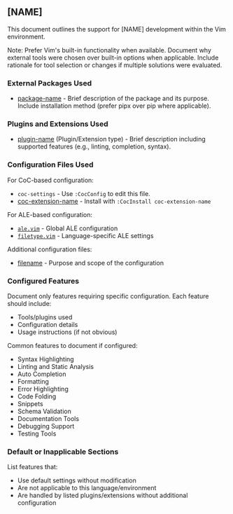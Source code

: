## [NAME]

This document outlines the support for [NAME] development within the Vim environment.

Note: Prefer Vim's built-in functionality when available. Document why external
tools were chosen over built-in options when applicable. Include rationale for
tool selection or changes if multiple solutions were evaluated.

### External Packages Used

* [package-name](link) - Brief description of the package and its purpose.
    Include installation method (prefer pipx over pip where applicable).

### Plugins and Extensions Used

* [plugin-name](link) (Plugin/Extension type) - Brief description including
    supported features (e.g., linting, completion, syntax).

### Configuration Files Used

For CoC-based configuration:
* `coc-settings` - Use `:CocConfig` to edit this file.
* [coc-extension-name](link) - Install with `:CocInstall coc-extension-name`

For ALE-based configuration:
* [`ale.vim`](../.vim/pack/settings/start/settings/plugin/ale.vim) - Global ALE configuration
* [`filetype.vim`](../.vim/pack/settings/start/settings/ftplugin/filetype.vim) - Language-specific ALE settings

Additional configuration files:
* [filename](/path/to/file) - Purpose and scope of the configuration

### Configured Features

Document only features requiring specific configuration. Each feature should include:
* Tools/plugins used
* Configuration details
* Usage instructions (if not obvious)

Common features to document if configured:
* Syntax Highlighting
* Linting and Static Analysis
* Auto Completion
* Formatting
* Error Highlighting
* Code Folding
* Snippets
* Schema Validation
* Documentation Tools
* Debugging Support
* Testing Tools

### Default or Inapplicable Sections

List features that:
* Use default settings without modification
* Are not applicable to this language/environment
* Are handled by listed plugins/extensions without additional configuration
